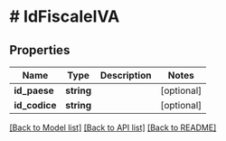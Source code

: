 # # IdFiscaleIVA

## Properties

Name | Type | Description | Notes
------------ | ------------- | ------------- | -------------
**id_paese** | **string** |  | [optional]
**id_codice** | **string** |  | [optional]

[[Back to Model list]](../../README.md#models) [[Back to API list]](../../README.md#endpoints) [[Back to README]](../../README.md)
